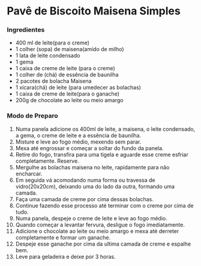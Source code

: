 # Pavê de Biscoito Maisena Simples

### Ingredientes

- 400 ml de leite(para o creme)
- 1 colher (sopa) de maisena(amido de milho)
- 1 lata de leite condensado
- 1 gema
- 1 caixa de creme de leite (para o creme)
- 1 colher de (chá) de essência de baunilha
- 2 pacotes de bolacha Maisena
- 1 xícara(chá) de leite (para umedecer as bolachas)
- 1 caixa de creme de leite(para o ganache)
- 200g de chocolate ao leite ou meio amargo

### Modo de Preparo

1. Numa panela adicione os 400ml de leite, a maisena, o leite condensado, a gema, o creme de leite e a essência de baunilha.
2. Misture e leve ao fogo médio, mexendo sem parar.
3. Mexa até engrossar e começar a soltar do fundo da panela.
4. Retire do fogo, transfira para uma tigela e aguarde esse creme esfriar completamente. Reserve.
5. Mergulhe as bolachas maisena no leite, rapidamente para não encharcar.
6. Em seguida vá acomodando numa forma ou travessa de vidro(20x20cm), deixando uma do lado da outra, formando uma camada.
7. Faça uma camada de creme por cima dessas bolachas.
8. Continue fazendo esse processo até terminar com o creme por cima de tudo.
9. Numa panela, despeje o creme de leite e leve ao fogo médio.
10. Quando começar a levantar fervura, desligue o fogo imediatamente.
11. Adicione o chocolate ao leite ou meio amargo e mexa até derreter completamente e formar um ganache.
12. Despeje esse ganache por cima da ultima camada de creme e espalhe bem.
13. Leve para geladeira e deixe por 3 horas.